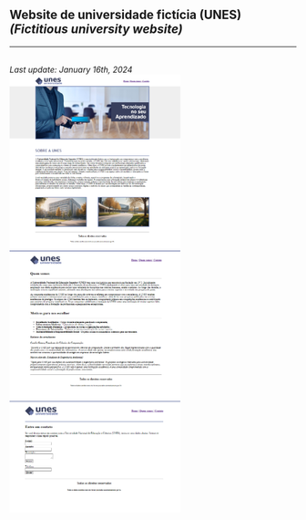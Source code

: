 <!DOCTYPE html>
<html lang="en">
<head>
    <meta charset="UTF-8">
</head>
<body>
    <h2>Website de universidade fictícia (UNES) <em>(Fictitious university website)</em></h2><hr><br>
    <em>Last update: January 16th, 2024</em><br>
    <img src="imagens/home.png" width="300"><br>
    <img src="imagens/quemsomos.png" width="300"><br>
    <img src="imagens/contato.png"width=300><br>
    
</body>
</html>
